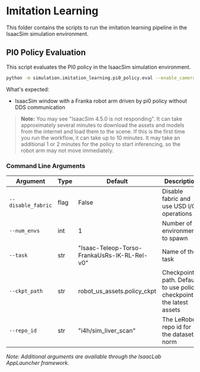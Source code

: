 # Imitation Learning

This folder contains the scripts to run the imitation learning pipeline in the IsaacSim simulation environment.

## PI0 Policy Evaluation

This script evaluates the PI0 policy in the IsaacSim simulation environment.

```bash
python -m simulation.imitation_learning.pi0_policy.eval --enable_cameras
```

What's expected:
- IsaacSim window with a Franka robot arm driven by pi0 policy without DDS communication

> **Note:**
> You may see "IsaacSim 4.5.0 is not responding". It can take approximately several minutes to download the assets and models from the internet and load them to the scene. If this is the first time you run the workflow, it can take up to 10 minutes.
> It may take an additional 1 or 2 minutes for the policy to start inferencing, so the robot arm may not move immediately.

### Command Line Arguments

| Argument | Type | Default | Description |
|----------|------|---------|-------------|
| `--disable_fabric` | flag | False | Disable fabric and use USD I/O operations |
| `--num_envs` | int | 1 | Number of environments to spawn |
| `--task` | str | "Isaac-Teleop-Torso-FrankaUsRs-IK-RL-Rel-v0" | Name of the task |
| `--ckpt_path` | str | robot_us_assets.policy_ckpt | Checkpoint path. Default to use policy checkpoint in the latest assets |
| `--repo_id` | str | "i4h/sim_liver_scan" | The LeRobot repo id for the dataset norm |

*Note: Additional arguments are available through the IsaacLab AppLauncher framework.*
